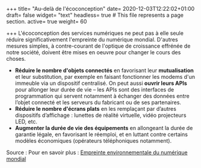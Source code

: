 +++
title= "Au-delà de l'écoconception"
date= 2020-12-03T12:22:02+01:00
draft= false
widget= "text"
headless= true  # This file represents a page section.
active= true
weight= 60

+++
L'écoconception des services numériques ne peut pas à elle seule réduire significativement
l'empreinte du numérique mondial. D'autres mesures simples, à contre-courant de l'optique
de croissance effrénée de notre société, doivent être mises en oeuvre pour changer le cours des choses.

- **Réduire le nombre d'objets connectés** en favorisant leur **mutualisation** et leur substitution,
par exemple en faisant fonctionner les modems d'un immeuble via un dispositif centralisé.
On peut aussi **ouvrir leurs APIs** pour allonger leur durée de vie – les APIs sont des interfaces
de programmation qui servent notamment à échanger des données entre l’objet connecté et les serveurs du fabricant ou de ses partenaires.
- **Réduire le nombre d'écrans plats** en les remplaçant par d’autres dispositifs d’affichage : lunettes de réalité virtuelle, vidéo projecteurs LED, etc.
- **Augmenter la durée de vie des équipements** en allongeant la durée de garantie légale,
en favorisant le réemploi, et en luttant contre certains modèles économiques (opérateurs téléphoniques notamment).

Source : Pour en savoir plus : [Empreinte environnementale du numérique mondial](https://www.greenit.fr/etude-empreinte-environnementale-du-numerique-mondial/)
